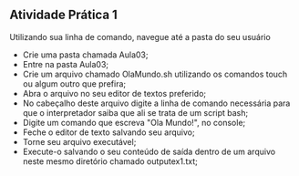 ## Atividade Prática 1

Utilizando sua linha de comando, navegue até a pasta do seu usuário

- Crie uma pasta chamada Aula03;
- Entre na pasta Aula03;
- Crie um arquivo chamado OlaMundo.sh utilizando os comandos touch ou algum outro que prefira;
- Abra o arquivo no seu editor de textos preferido;
- No cabeçalho deste arquivo digite a linha de comando necessária para que o interpretador saiba que ali se trata de um script bash;
- Digite um comando que escreva "Ola Mundo!", no console;
- Feche o editor de texto salvando seu arquivo;
- Torne seu arquivo executável;
- Execute-o salvando o seu conteúdo de saída dentro de um arquivo neste mesmo diretório chamado outputex1.txt;